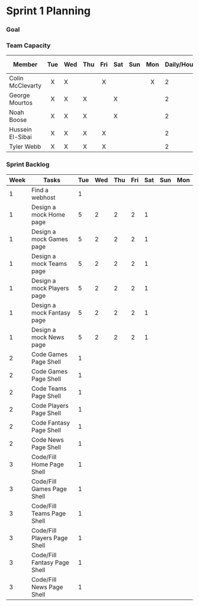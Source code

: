 # Sprint 1 Planning
### Goal
### Team Capacity

| Member      | Tue | Wed     | Thu      | Fri | Sat | Sun | Mon   | Daily/Hours    | Week Hours    |
| ---        |    :----:   |          --- | ---        |    :----:   |          --- | ---        |    :----:   |          --- |          --- |
|Colin McClevarty   | X       | X|       | X   |        |       |  X  | 2  |  8|
| George Mourtos  | X       | X|    X   |    |    X    |       |    |  2 | 8 |
| Noah Boose   | X       | X|    X   |    |     X   |       |    |  2 | 8 |
| Hussein El-Sibai | X       | X|    X   |   X |        |       |    |  2 | 8 |
|Tyler Webb   | X       | X|     X  |   X |        |       |    |  2 | 8 |

### Sprint Backlog

| Week | Tasks | Tue | Wed | Thu | Fri | Sat | Sun | Mon |
| --- | ----------- | ----------- | ----------- | ----------- | ----------- | ----------- | ----------- | ----------- |
| 1 | Find a webhost | 1 |  |  |  |  |  |  |
| 1 | Design a mock Home page | 5 | 2 | 2 | 2 | 1 |  |  |
| 1 | Design a mock Games page | 5 | 2 | 2 | 2 | 1 |  |  |
| 1 | Design a mock Teams page | 5 | 2 | 2 | 2 | 1 |  |  |
| 1 | Design a mock Players page | 5 | 2 | 2 | 2 | 1 |  |  |
| 1 | Design a mock Fantasy page | 5 | 2 | 2 | 2 | 1 |  |  |
| 1 | Design a mock News page | 5 | 2 | 2 | 2 | 1 |  |  |
| 2 | Code Games Page Shell | 1 |  |  |  |  |  |  |
| 2 | Code Games Page Shell | 1 |  |  |  |  |  |  |
| 2 | Code Teams Page Shell | 1 |  |  |  |  |  |  |
| 2 | Code Players Page Shell | 1 |  |  |  |  |  |  |
| 2 | Code Fantasy Page Shell | 1 |  |  |  |  |  |  |
| 2 | Code News Page Shell | 1 |  |  |  |  |  |  |
| 3 | Code/Fill Home Page Shell | 1 |  |  |  |  |  |  |
| 3 | Code/Fill Games Page Shell | 1 |  |  |  |  |  |  |
| 3 | Code/Fill Teams Page Shell | 1 |  |  |  |  |  |  |
| 3 | Code/Fill Players Page Shell | 1 |  |  |  |  |  |  |
| 3 | Code/Fill Fantasy Page Shell | 1 |  |  |  |  |  |  |
| 3 | Code/Fill News Page Shell | 1 |  |  |  |  |  |  |
